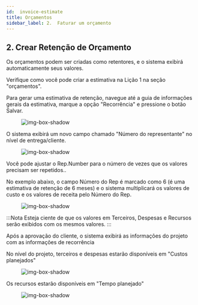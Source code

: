 ```yaml
---
id:  invoice-estimate
title: Orçamentos
sidebar_label: 2.  Faturar um orçamento
---
```


## 2.  Crear Retenção de Orçamento

Os orçamentos podem ser criadas como retentores, e o sistema exibirá automaticamente seus valores.

Verifique como você pode criar a estimativa na Lição 1 na seção "orçamentos".

Para gerar uma estimativa de retenção, navegue até a guia de informações gerais da estimativa, marque a opção "Recorrência" e pressione o botão Salvar.

<figure>

![img-box-shadow](/img/university/estimates/estimates-lesson2-1.png)
<figcaption></figcaption>
</figure>

O sistema exibirá um novo campo chamado "Número do representante" no nível de entrega/cliente. 

<figure>

![img-box-shadow](/img/university/estimates/estimates-lesson2-2.png)
<figcaption></figcaption>
</figure>

Você pode ajustar o Rep.Number para o número de vezes que os valores precisam ser repetidos..

No exemplo abaixo, o campo Número do Rep é marcado como 6 (é uma estimativa de retenção de 6 meses) e o sistema multiplicará os valores de custo e os valores de receita pelo Número do Rep.

<figure>

![img-box-shadow](/img/university/estimates/estimates-lesson2-3.png)
<figcaption></figcaption>
</figure>

:::Nota
Esteja ciente de que os valores em Terceiros, Despesas e Recursos serão exibidos com os mesmos valores.
:::

Após a aprovação do cliente, o sistema exibirá as informações do projeto com as informações de recorrência

No nível do projeto, terceiros e despesas estarão disponíveis em "Custos planejados"

 

<figure>

![img-box-shadow](/img/university/estimates/estimates-lesson2-4.png)
<figcaption></figcaption>
</figure>

Os recursos estarão disponíveis em "Tempo planejado"

<figure>

![img-box-shadow](/img/university/estimates/estimates-lesson2-5.png)
<figcaption></figcaption>
</figure>
